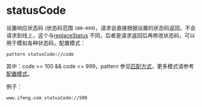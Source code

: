 # statusCode

设置响应状态码 (状态码范围 `100~999`)，请求会直接根据设置的状态码返回，不会请求到线上，这个与[replaceStatus](#rules_replaceStatus) 不同，后者是请求返回后再修改状态码，可以用于模拟各种状态码，配置模式：

	pattern statusCode://code

其中：code >= 100 && code <= 999，pattern 参见[匹配方式](#pattern)，更多模式请参考[配置模式](#mode)。


例子：

	www.ifeng.com statusCode://500
